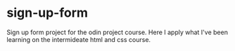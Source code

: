 # sign-up-form

Sign up form project for the odin project course. Here I apply what I've been learning on the intermideate html and css course. 